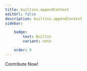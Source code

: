 ```yaml
---
title: builtins.appendContext
editUrl: false
description: builtins.appendContext
sidebar:

    badge:
        text: Builtin
        variant: note

    order: 0
---
```


Contribute Now!



